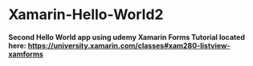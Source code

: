 # Xamarin-Hello-World2

#### Second Hello World app using udemy Xamarin Forms Tutorial located here: https://university.xamarin.com/classes#xam280-listview-xamforms

